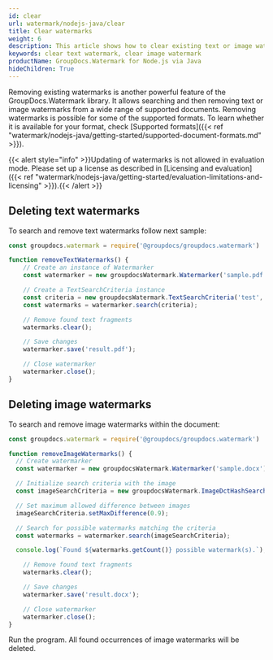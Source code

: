 ```yaml
---
id: clear
url: watermark/nodejs-java/clear
title: Clear watermarks
weight: 6
description: This article shows how to clear existing text or image watermarks.
keywords: clear text watermark, clear image watermark
productName: GroupDocs.Watermark for Node.js via Java
hideChildren: True
---
```

Removing existing watermarks is another powerful feature of the GroupDocs.Watermark library. It allows searching and then removing text or image watermarks from a wide range of supported documents. Removing watermarks is possible for some of the supported formats. To learn whether it is available for your format, check [Supported formats]({{< ref "watermark/nodejs-java/getting-started/supported-document-formats.md" >}}).

{{< alert style="info" >}}Updating of watermarks is not allowed in evaluation mode. Please set up a license as described in [Licensing and evaluation]({{< ref "watermark/nodejs-java/getting-started/evaluation-limitations-and-licensing" >}}).{{< /alert >}}

## Deleting text watermarks

To search and remove text watermarks follow next sample:

```js
const groupdocs.watermark = require('@groupdocs/groupdocs.watermark')

function removeTextWatermarks() {
    // Create an instance of Watermarker
    const watermarker = new groupdocsWatermark.Watermarker('sample.pdf');

    // Create a TextSearchCriteria instance
    const criteria = new groupdocsWatermark.TextSearchCriteria('test', false);
    const watermarks = watermarker.search(criteria);

    // Remove found text fragments
    watermarks.clear();

    // Save changes
    watermarker.save('result.pdf');

    // Close watermarker
    watermarker.close();
}
```

## Deleting image watermarks

To search and remove image watermarks within the document:

```js
const groupdocs.watermark = require('@groupdocs/groupdocs.watermark')

function removeImageWatermarks() {
  // Create watermarker
  const watermarker = new groupdocsWatermark.Watermarker('sample.docx');

  // Initialize search criteria with the image
  const imageSearchCriteria = new groupdocsWatermark.ImageDctHashSearchCriteria("logo.png");

  // Set maximum allowed difference between images
  imageSearchCriteria.setMaxDifference(0.9);

  // Search for possible watermarks matching the criteria
  const watermarks = watermarker.search(imageSearchCriteria);

  console.log(`Found ${watermarks.getCount()} possible watermark(s).`);

    // Remove found text fragments
    watermarks.clear();

    // Save changes
    watermarker.save('result.docx');

    // Close watermarker
    watermarker.close();
}

```
Run the program. All found occurrences of image watermarks will be deleted.

